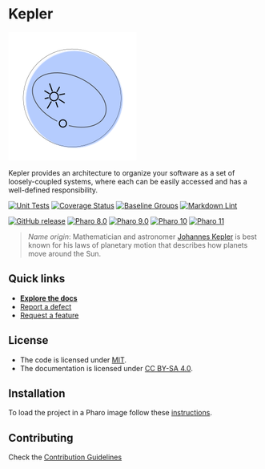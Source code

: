 # Kepler

![Logo](assets/logo.svg)

Kepler provides an architecture to organize your software as a set of
loosely-coupled systems, where each can be easily accessed and has a
well-defined responsibility.

[![Unit Tests](https://github.com/ba-st/Kepler/actions/workflows/unit-tests.yml/badge.svg)](https://github.com/ba-st/Kepler/actions/workflows/unit-tests.yml/badge.svg)
[![Coverage Status](https://codecov.io/github/ba-st/Kepler/coverage.svg?branch=release-candidate)](https://codecov.io/gh/ba-st/Kepler/branch/release-candidate)
[![Baseline Groups](https://github.com/ba-st/Kepler/actions/workflows/loading-groups.yml/badge.svg)](https://github.com/ba-st/Kepler/actions/workflows/loading-groups.yml)
[![Markdown Lint](https://github.com/ba-st/Kepler/actions/workflows/markdown-lint.yml/badge.svg)](https://github.com/ba-st/Kepler/actions/workflows/markdown-lint.yml)

[![GitHub release](https://img.shields.io/github/release/ba-st/Kepler.svg)](https://github.com/ba-st/Kepler/releases/latest)
[![Pharo 8.0](https://img.shields.io/badge/Pharo-8.0-informational)](https://pharo.org)
[![Pharo 9.0](https://img.shields.io/badge/Pharo-9.0-informational)](https://pharo.org)
[![Pharo 10](https://img.shields.io/badge/Pharo-10-informational)](https://pharo.org)
[![Pharo 11](https://img.shields.io/badge/Pharo-11-informational)](https://pharo.org)

> *Name origin*: Mathematician and astronomer [Johannes Kepler](https://en.wikipedia.org/wiki/Johannes_Kepler)
> is best known for his laws of planetary motion that describes how planets move
> around the Sun.

## Quick links

- [**Explore the docs**](docs/README.md)
- [Report a defect](https://github.com/ba-st/Kepler/issues/new?labels=Type%3A+Defect)
- [Request a feature](https://github.com/ba-st/Kepler/issues/new?labels=Type%3A+Feature)

## License

- The code is licensed under [MIT](LICENSE).
- The documentation is licensed under [CC BY-SA 4.0](http://creativecommons.org/licenses/by-sa/4.0/).

## Installation

To load the project in a Pharo image follow these [instructions](docs/how-to/how-to-load-in-pharo.md).

## Contributing

Check the [Contribution Guidelines](CONTRIBUTING.md)
